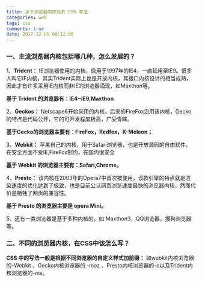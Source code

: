 ```yaml
---
title: 关于浏览器内核及其 CSS 写法
categories: web
tags: css
comments: true
date: 2017-12-05 09:12:00
---
```

### 一、主流浏览器内核包括哪几种，怎么发展的？ 

1、**Trident：** IE浏览器使用的内核，启用于1997年的IE4，一直延用至IE9。很多人叫它IE内核，其实Trident实际上也是开放内核，其接口内核设计的相当成熟，因此才有许多采用IE内核而非IE的浏览器涌现，如Maxthon等。

**基于 Trident 的浏览器有：IE4~IE9,Maxthon**

2、**Geckos：** Netscape6开始采用的内核，后来的FireFox沿用该内核，Gecko的特点是代码公开，它的可开发程度极高，广受青睐。

**基于Gecko的浏览器主要有：FireFox，Redfox，K-Meleon；**

3、**Webkit：** 苹果自己的内核，用于Safari浏览器，也是开放源码的自由软件，在安全方面不受IE,FireFox制约，在国内很安全

**基于 Webkit 的浏览器主要有：Safari,Chrome。**

4、**Presto：** 该内核在2003年的Opera7中首次被使用，该款引擎的特点就是渲染速度的优化达到了极致，也是目前公认网页浏览速度最快的浏览器内核，然而代价是牺牲了网页的兼容性。

**基于 Presto 的浏览器主要是 opera Mini。**

5、还有一类浏览器是基于多种内核的，如 Maxthon3，QQ浏览器，搜狗浏览器等。

### 二、不同的浏览器内核，在CSS中该怎么写？ 
**CSS 中的写法一般是根据不同浏览器的自定义样式加前缀：** 如webkit内核浏览器的-Webkit 、Gecko内核浏览器的 -moz 、Presto内核浏览器的-o以及Trident内核浏览器的-ms。